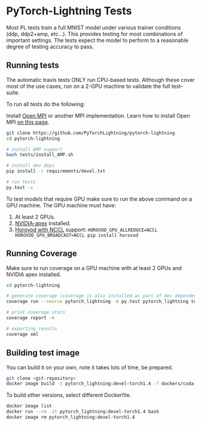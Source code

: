 # PyTorch-Lightning Tests
Most PL tests train a full MNIST model under various trainer conditions (ddp, ddp2+amp, etc...).
This provides testing for most combinations of important settings.
The tests expect the model to perform to a reasonable degree of testing accuracy to pass.

## Running tests
The automatic travis tests ONLY run CPU-based tests. Although these cover most of the use cases,
run on a 2-GPU machine to validate the full test-suite.


To run all tests do the following:

Install [Open MPI](https://www.open-mpi.org/) or another MPI implementation. Learn how to install Open MPI [on this page](https://www.open-mpi.org/faq/?category=building#easy-build>).

```bash
git clone https://github.com/PyTorchLightning/pytorch-lightning
cd pytorch-lightning

# install AMP support
bash tests/install_AMP.sh

# install dev deps
pip install -r requirements/devel.txt

# run tests
py.test -v
```

To test models that require GPU make sure to run the above command on a GPU machine.
The GPU machine must have:
1. At least 2 GPUs.
2. [NVIDIA-apex](https://github.com/NVIDIA/apex#linux) installed.
3. [Horovod with NCCL](https://horovod.readthedocs.io/en/stable/gpus_include.html) support: `HOROVOD_GPU_ALLREDUCE=NCCL HOROVOD_GPU_BROADCAST=NCCL pip install horovod`


## Running Coverage   
Make sure to run coverage on a GPU machine with at least 2 GPUs and NVIDIA apex installed. 

```bash
cd pytorch-lightning

# generate coverage (coverage is also installed as part of dev dependencies under requirements/devel.txt)
coverage run --source pytorch_lightning -m py.test pytorch_lightning tests examples -v

# print coverage stats
coverage report -m

# exporting results
coverage xml
```

## Building test image

You can build it on your own, note it takes lots of time, be prepared.
```bash
git clone <git-repository>
docker image build -t pytorch_lightning:devel-torch1.4 -f dockers/cuda-extras/Dockerfile --build-arg TORCH_VERSION=1.4 .
```
To build other versions, select different Dockerfile.
```bash
docker image list
docker run --rm -it pytorch_lightning:devel-torch1.4 bash
docker image rm pytorch_lightning:devel-torch1.4
```
